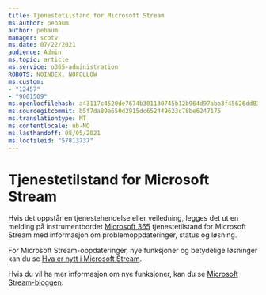 ```yaml
---
title: Tjenestetilstand for Microsoft Stream
ms.author: pebaum
author: pebaum
manager: scotv
ms.date: 07/22/2021
audience: Admin
ms.topic: article
ms.service: o365-administration
ROBOTS: NOINDEX, NOFOLLOW
ms.custom:
- "12457"
- "9001509"
ms.openlocfilehash: a43117c4520de7674b301130745b12b964d97aba3f45626dd83517f8cbae592d
ms.sourcegitcommit: b5f7da89a650d2915dc652449623c78be6247175
ms.translationtype: MT
ms.contentlocale: nb-NO
ms.lasthandoff: 08/05/2021
ms.locfileid: "57813737"
---
```

# <a name="microsoft-stream-service-health"></a>Tjenestetilstand for Microsoft Stream

Hvis det oppstår en tjenestehendelse eller veiledning, legges det ut en melding på instrumentbordet [Microsoft 365](https://admin.microsoft.com/AdminPortal/Home#/servicehealth) tjenestetilstand for Microsoft Stream med informasjon om problemoppdateringer, status og løsning.

For Microsoft Stream-oppdateringer, nye funksjoner og betydelige løsninger kan du se [Hva er nytt i Microsoft Stream](https://aka.ms/StreamNew).

Hvis du vil ha mer informasjon om nye funksjoner, kan du se [Microsoft Stream-bloggen](https://aka.ms/StreamBlog).

